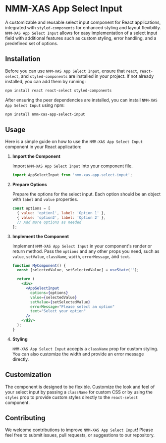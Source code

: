 
# NMM-XAS App Select Input

A customizable and reusable select input component for React applications, integrated with `styled-components` for enhanced styling and layout flexibility. `NMM-XAS App Select Input` allows for easy implementation of a select input field with additional features such as custom styling, error handling, and a predefined set of options.

## Installation

Before you can use `NMM-XAS App Select Input`, ensure that `react`, `react-select`, and `styled-components` are installed in your project. If not already installed, you can add them by running:

```bash
npm install react react-select styled-components
```

After ensuring the peer dependencies are installed, you can install `NMM-XAS App Select Input` using npm:

```bash
npm install nmm-xas-app-select-input
```

## Usage

Here is a simple guide on how to use the `NMM-XAS App Select Input` component in your React application:

1. **Import the Component**

   Import `NMM-XAS App Select Input` into your component file.

   ```javascript
   import AppSelectInput from 'nmm-xas-app-select-input';
   ```

2. **Prepare Options**

   Prepare the options for the select input. Each option should be an object with `label` and `value` properties.

   ```javascript
   const options = [
     { value: 'option1', label: 'Option 1' },
     { value: 'option2', label: 'Option 2' },
     // Add more options as needed
   ];
   ```

3. **Implement the Component**

   Implement `NMM-XAS App Select Input` in your component's render or return method. Pass the `options` and any other props you need, such as `value`, `setValue`, `className`, `width`, `errorMessage`, and `text`.

   ```jsx
   function MyComponent() {
     const [selectedValue, setSelectedValue] = useState('');

     return (
       <div>
         <AppSelectInput
           options={options}
           value={selectedValue}
           setValue={setSelectedValue}
           errorMessage="Please select an option"
           text="Select your option"
         />
       </div>
     );
   }
   ```

4. **Styling**

   `NMM-XAS App Select Input` accepts a `className` prop for custom styling. You can also customize the width and provide an error message directly.

## Customization

The component is designed to be flexible. Customize the look and feel of your select input by passing a `className` for custom CSS or by using the `styles` prop to provide custom styles directly to the `react-select` component.

## Contributing

We welcome contributions to improve `NMM-XAS App Select Input`! Please feel free to submit issues, pull requests, or suggestions to our repository.
